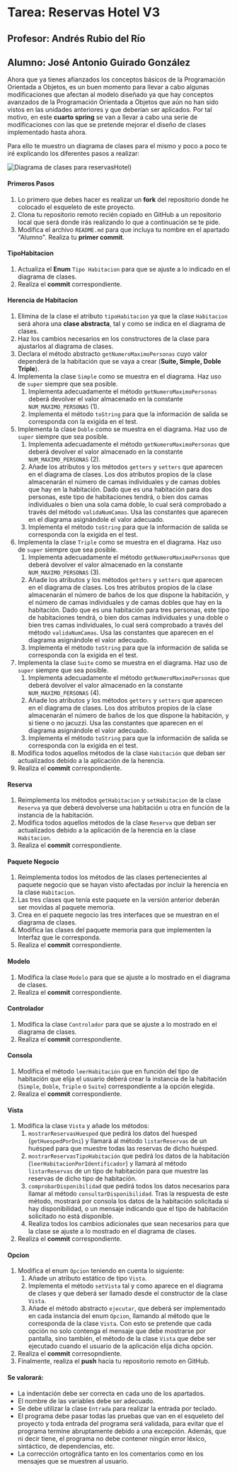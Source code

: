 # Tarea: Reservas Hotel V3
## Profesor: Andrés Rubio del Río
## Alumno: José Antonio Guirado González

Ahora que ya tienes afianzados los conceptos básicos de la Programación Orientada a Objetos, es un buen momento para llevar a cabo algunas modificaciones que afectan al modelo diseñado ya que hay conceptos avanzados 
de la Programación Orientada a Objetos que aún no han sido vistos en las unidades anteriores y que deberían ser aplicados. Por tal motivo, en este **cuarto spring** se van a llevar a cabo una serie de modificaciones 
con las que se pretende mejorar el diseño de clases implementado hasta ahora.

Para ello te muestro un diagrama de clases para el mismo y poco a poco te iré explicando los diferentes pasos a realizar:

![Diagrama de clases para reservasHotel](https://raw.githubusercontent.com/andresrubiodelrio/ReservasHotel_v3/master/src/main/resources/uml/ReservasHotel_v3.png))

#### Primeros Pasos
1. Lo primero que debes hacer es realizar un **fork** del repositorio donde he colocado el esqueleto de este proyecto.
2. Clona tu repositorio remoto recién copiado en GitHub a un repositorio local que será donde irás realizando lo que a continuación se te pide.
3. Modifica el archivo `README.md` para que incluya tu nombre en el apartado "Alumno". Realiza tu **primer commit**.

#### TipoHabitacion
1. Actualiza el **Enum** `Tipo Habitacion` para que se ajuste a lo indicado en el diagrama de clases.
2. Realiza el **commit** correspondiente.

#### Herencia de Habitacion
1. Elimina de la clase el atributo `tipoHabitacion` ya que la clase `Habitacion` será ahora una **clase abstracta**, tal y como se indica en el diagrama de clases.
2. Haz los cambios necesarios en los constructores de la clase para ajustarlos al diagrama de clases.
3. Declara el método abstracto `getNumeroMaximoPersonas` cuyo valor dependerá de la habitación que se vaya a crear (**Suite, Simple, Doble Triple**).
4. Implementa la clase `Simple` como se muestra en el diagrama. Haz uso de `super` siempre que sea posible.
   1. Implementa adecuadamente el método `getNumeroMaximoPersonas` deberá devolver el valor almacenado en la constante `NUM_MAXIMO_PERSONAS` (1).
   2. Implementa el método `toString` para que la información de salida se corresponda con la exigida en el test. 
5. Implementa la clase `Doble` como se muestra en el diagrama. Haz uso de `super` siempre que sea posible.
   1. Implementa adecuadamente el método `getNumeroMaximoPersonas` que deberá devolver el valor almacenado en la constante `NUM_MAXIMO_PERSONAS` (2).
   2. Añade los atributos y los métodos `getters` y `setters` que aparecen en el diagrama de clases. Los dos atributos propios de la clase almacenarán el número de camas individuales y de camas dobles que hay en la habitación. Dado que es una habitación para dos personas, este tipo de habitaciones tendrá, o bien dos camas individuales o bien una sola cama doble, lo cual será comprobado a través del método `validaNumCamas`. Usa las constantes que aparecen en el diagrama asignándole el valor adecuado.
   3. Implementa el método `toString` para que la información de salida se corresponda con la exigida en el test.
6. Implementa la clase `Triple` como se muestra en el diagrama. Haz uso de `super` siempre que sea posible.
   1. Implementa adecuadamente el método `getNumeroMaximoPersonas` que deberá devolver el valor almacenado en la constante `NUM_MAXIMO_PERSONAS` (3).
   2. Añade los atributos y los métodos `getters` y `setters` que aparecen en el diagrama de clases. Los tres atributos propios de la clase almacenarán el número de baños de los que dispone la habitación, y el número de camas individuales y de camas dobles que hay en la habitación. Dado que es una habitación para tres personas, este tipo de habitaciones tendrá, o bien dos camas individuales y una doble o bien tres camas individuales, lo cual será comprobado a través del método `validaNumCamas`. Usa las constantes que aparecen en el diagrama asignándole el valor adecuado.
   3. Implementa el método `toString` para que la información de salida se corresponda con la exigida en el test.
7. Implementa la clase `Suite` como se muestra en el diagrama. Haz uso de `super` siempre que sea posible.           
   1. Implementa adecuadamente el método `getNumeroMaximoPersonas` que deberá devolver el valor almacenado en la constante `NUM_MAXIMO_PERSONAS` (4).
   2. Añade los atributos y los métodos `getters` y `setters` que aparecen en el diagrama de clases. Los dos atributos propios de la clase almacenarán el número de baños de los que dispone la habitación, y si tiene o no jacuzzi. Usa las constantes que aparecen en el diagrama asignándole el valor adecuado.
   3. Implementa el método `toString` para que la información de salida se corresponda con la exigida en el test.
8. Modifica todos aquellos métodos de la clase `Habitación` que deban ser actualizados debido a la aplicación de la herencia. 
9. Realiza el **commit** correspondiente.

#### Reserva
1. Reimplementa los métodos `getHabitacion` y `setHabitacion` de la clase `Reserva` ya que deberá devolverse una habitación u otra en función de la instancia de la habitación.
2. Modifica todos aquellos métodos de la clase `Reserva` que deban ser actualizados debido a la aplicación de la herencia en la clase `Habitacion`.
2. Realiza el **commit** correspondiente.

#### Paquete Negocio
1. Reimplementa todos los métodos de las clases pertenecientes al paquete negocio que se hayan visto afectadas por incluir la herencia en la clase `Habitacion`.
2. Las tres clases que tenía este paquete en la versión anterior deberán ser movidas al paquete memoria.
3. Crea en el paquete negocio las tres interfaces que se muestran en el diagrama de clases.
4. Modifica las clases del paquete memoria para que implementen la Interfaz que le corresponda.
5. Realiza el **commit** correspondiente.

#### Modelo
1. Modifica la clase `Modelo` para que se ajuste a lo mostrado en el diagrama de clases.
2. Realiza el **commit** correspondiente.

#### Controlador
1. Modifica la clase `Controlador` para que se ajuste a lo mostrado en el diagrama de clases.
2. Realiza el **commit** correspondiente.

#### Consola
1. Modifica el método `leerHabitación` que en función del tipo de habitación que elija el usuario deberá crear la instancia de la habitación (`Simple`, `Doble`, `Triple` o `Suite`) correspondiente a la opción elegida.
2. Realiza el **commit** correspondiente.

#### Vista
1. Modifica la clase `Vista` y añade los métodos:
   1. `mostrarReservasHuesped` que pedirá los datos del huesped (`getHuespedPorDni`) y llamará al método `listarReservas` de un huésped para que muestre todas las reservas de dicho huésped.
   2. `mostrarReservasTipoHabitación` que pedirá los datos de la habitación (`leerHabitacionPorIdentificador`) y llamará al método `listarReservas` de un tipo de habitación para que muestre las reservas de dicho tipo de habitación.
   3. `comprobarDisponibilidad` que pedirá todos los datos necesarios para llamar al método `consultarDisponibilidad`. Tras la respuesta de este método, mostrará por consola los datos de la habitación solicitada si hay disponibilidad, o un mensaje indicando que el tipo de habitación solicitado no está disponible.
   4. Realiza todos los cambios adicionales que sean necesarios para que la clase se ajuste a lo mostrado en el diagrama de clases.
2. Realiza el **commit** correspondiente.

#### Opcion
1. Modifica el enum `Opcion` teniendo en cuenta lo siguiente:
   1. Añade un atributo estático de tipo `Vista`.
   2. Implementa el método `setVista` tal y como aparece en el diagrama de clases y que deberá ser llamado desde el constructor de la clase `Vista`.
   3. Añade el método abstracto `ejecutar`, que deberá ser implementado en cada instancia del enum `Opcion`, llamando al método que le corresponda de la clase `Vista`. Con esto se pretende que cada opción no solo contenga el mensaje que debe mostrarse por pantalla, sino también, el método de la clase `Vista` que debe ser ejecutado cuando el usuario de la aplicación elija dicha opción.
2. Realiza el **commit** corresopndiente.
3. Finalmente, realiza el **push** hacia tu repositorio remoto en GitHub.

#### Se valorará:

- La indentación debe ser correcta en cada uno de los apartados.
- El nombre de las variables debe ser adecuado.
- Se debe utilizar la clase `Entrada` para realizar la entrada por teclado.
- El programa debe pasar todas las pruebas que van en el esqueleto del proyecto y toda entrada del programa será validada, para evitar que el programa termine abruptamente debido a una excepción. Además, que ni decir tiene, el programa no debe contener ningún error léxico, sintáctico, de dependencias, etc.
- La corrección ortográfica tanto en los comentarios como en los mensajes que se muestren al usuario.

